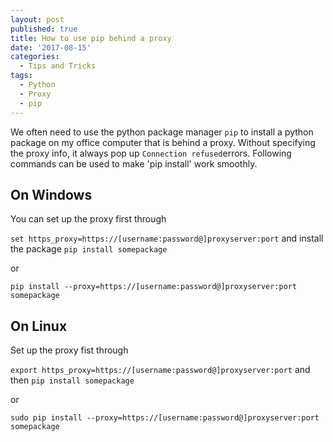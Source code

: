 ```yaml
---
layout: post
published: true
title: How to use pip behind a proxy
date: '2017-08-15'
categories:
  - Tips and Tricks
tags:
  - Python
  - Proxy
  - pip
---
```

We often need to use the python package manager `pip` to install a python package on my office computer that is behind a proxy. Without specifying the proxy info, it always pop up `Connection refused`errors. Following commands can be used to make 'pip install' work smoothly.
<!--more-->

## On Windows
You can set up the proxy first through

`set https_proxy=https://[username:password@]proxyserver:port` and install the package
`pip install somepackage`

or

`pip install --proxy=https://[username:password@]proxyserver:port somepackage`

## On Linux
Set up the proxy fist through

`export https_proxy=https://[username:password@]proxyserver:port` and then
`pip install somepackage`

or

`sudo pip install --proxy=https://[username:password@]proxyserver:port somepackage`
